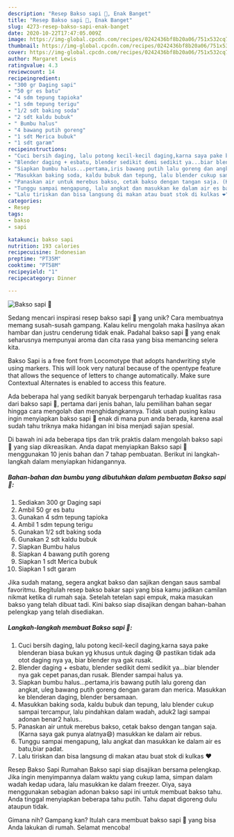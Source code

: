 ```yaml
---
description: "Resep Bakso sapi 🐄, Enak Banget"
title: "Resep Bakso sapi 🐄, Enak Banget"
slug: 4273-resep-bakso-sapi-enak-banget
date: 2020-10-22T17:47:05.009Z
image: https://img-global.cpcdn.com/recipes/0242436bf8b20a06/751x532cq70/bakso-sapi-🐄-foto-resep-utama.jpg
thumbnail: https://img-global.cpcdn.com/recipes/0242436bf8b20a06/751x532cq70/bakso-sapi-🐄-foto-resep-utama.jpg
cover: https://img-global.cpcdn.com/recipes/0242436bf8b20a06/751x532cq70/bakso-sapi-🐄-foto-resep-utama.jpg
author: Margaret Lewis
ratingvalue: 4.3
reviewcount: 14
recipeingredient:
- "300 gr Daging sapi"
- "50 gr es batu"
- "4 sdm tepung tapioka"
- "1 sdm tepung terigu"
- "1/2 sdt baking soda"
- "2 sdt kaldu bubuk"
- " Bumbu halus"
- "4 bawang putih goreng"
- "1 sdt Merica bubuk"
- "1 sdt garam"
recipeinstructions:
- "Cuci bersih daging, lalu potong kecil-kecil daging,karna saya pake blenderan biasa bukan yg khusus untuk daging 😅 pastikan tidak ada otot daging nya ya, biar blender nya gak rusak."
- "Blender daging + esbatu, blender sedikit demi sedikit ya...biar blender nya gak cepet panas,dan rusak. Blender sampai halus ya."
- "Siapkan bumbu halus...pertama,iris bawang putih lalu goreng dan angkat, uleg bawang putih goreng dengan garam dan merica. Masukkan ke blenderan daging, blender bersamaan."
- "Masukkan baking soda, kaldu bubuk dan tepung, lalu blender cukup sampai tercampur, lalu pindahkan dalam wadah, aduk2 lagi sampai adonan benar2 halus.."
- "Panaskan air untuk merebus bakso, cetak bakso dengan tangan saja. (Karna saya gak punya alatnya😄) masukkan ke dalam air rebus."
- "Tunggu sampai mengapung, lalu angkat dan masukkan ke dalam air es batu,biar padat."
- "Lalu tiriskan dan bisa langsung di makan atau buat stok di kulkas ❤️"
categories:
- Resep
tags:
- bakso
- sapi

katakunci: bakso sapi 
nutrition: 193 calories
recipecuisine: Indonesian
preptime: "PT35M"
cooktime: "PT58M"
recipeyield: "1"
recipecategory: Dinner

---
```



![Bakso sapi 🐄](https://img-global.cpcdn.com/recipes/0242436bf8b20a06/751x532cq70/bakso-sapi-🐄-foto-resep-utama.jpg)

Sedang mencari inspirasi resep bakso sapi 🐄 yang unik? Cara membuatnya memang susah-susah gampang. Kalau keliru mengolah maka hasilnya akan hambar dan justru cenderung tidak enak. Padahal bakso sapi 🐄 yang enak seharusnya mempunyai aroma dan cita rasa yang bisa memancing selera kita.

Bakso Sapi is a free font from Locomotype that adopts handwriting style using markers. This will look very natural because of the opentype feature that allows the sequence of letters to change automatically. Make sure Contextual Alternates is enabled to access this feature.

Ada beberapa hal yang sedikit banyak berpengaruh terhadap kualitas rasa dari bakso sapi 🐄, pertama dari jenis bahan, lalu pemilihan bahan segar hingga cara mengolah dan menghidangkannya. Tidak usah pusing kalau ingin menyiapkan bakso sapi 🐄 enak di mana pun anda berada, karena asal sudah tahu triknya maka hidangan ini bisa menjadi sajian spesial.


Di bawah ini ada beberapa tips dan trik praktis dalam mengolah bakso sapi 🐄 yang siap dikreasikan. Anda dapat menyiapkan Bakso sapi 🐄 menggunakan 10 jenis bahan dan 7 tahap pembuatan. Berikut ini langkah-langkah dalam menyiapkan hidangannya.

<!--inarticleads1-->

##### Bahan-bahan dan bumbu yang dibutuhkan dalam pembuatan Bakso sapi 🐄:

1. Sediakan 300 gr Daging sapi
1. Ambil 50 gr es batu
1. Gunakan 4 sdm tepung tapioka
1. Ambil 1 sdm tepung terigu
1. Gunakan 1/2 sdt baking soda
1. Gunakan 2 sdt kaldu bubuk
1. Siapkan  Bumbu halus
1. Siapkan 4 bawang putih goreng
1. Siapkan 1 sdt Merica bubuk
1. Siapkan 1 sdt garam


Jika sudah matang, segera angkat bakso dan sajikan dengan saus sambal favoritmu. Begitulah resep bakso bakar sapi yang bisa kamu jadikan camilan nikmat ketika di rumah saja. Setelah tetelan sapi empuk, maka masukan bakso yang telah dibuat tadi. Kini bakso siap disajikan dengan bahan-bahan pelengkap yang telah disediakan. 

<!--inarticleads2-->

##### Langkah-langkah membuat Bakso sapi 🐄:

1. Cuci bersih daging, lalu potong kecil-kecil daging,karna saya pake blenderan biasa bukan yg khusus untuk daging 😅 pastikan tidak ada otot daging nya ya, biar blender nya gak rusak.
1. Blender daging + esbatu, blender sedikit demi sedikit ya...biar blender nya gak cepet panas,dan rusak. Blender sampai halus ya.
1. Siapkan bumbu halus...pertama,iris bawang putih lalu goreng dan angkat, uleg bawang putih goreng dengan garam dan merica. Masukkan ke blenderan daging, blender bersamaan.
1. Masukkan baking soda, kaldu bubuk dan tepung, lalu blender cukup sampai tercampur, lalu pindahkan dalam wadah, aduk2 lagi sampai adonan benar2 halus..
1. Panaskan air untuk merebus bakso, cetak bakso dengan tangan saja. (Karna saya gak punya alatnya😄) masukkan ke dalam air rebus.
1. Tunggu sampai mengapung, lalu angkat dan masukkan ke dalam air es batu,biar padat.
1. Lalu tiriskan dan bisa langsung di makan atau buat stok di kulkas ❤️


Resep Bakso Sapi Rumahan Bakso sapi siap disajikan bersama pelengkap. Jika ingin menyimpannya dalam waktu yang cukup lama, simpan dalam wadah kedap udara, lalu masukkan ke dalam freezer. Oiya, saya menggunakan sebagian adonan bakso sapi ini untuk membuat bakso tahu. Anda tinggal menyiapkan beberapa tahu putih. Tahu dapat digoreng dulu ataupun tidak. 

Gimana nih? Gampang kan? Itulah cara membuat bakso sapi 🐄 yang bisa Anda lakukan di rumah. Selamat mencoba!
